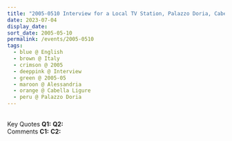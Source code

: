 ```yaml
---
title: "2005-0510 Interview for a Local TV Station, Palazzo Doria, Cabella Ligure, Alessandria, Italy"
date: 2023-07-04
display_date: 
sort_date: 2005-05-10
permalink: /events/2005-0510
tags:
  - blue @ English
  - brown @ Italy
  - crimson @ 2005
  - deeppink @ Interview
  - green @ 2005-05
  - maroon @ Alessandria
  - orange @ Cabella Ligure
  - peru @ Palazzo Doria
---
```


<br>

<wave-list>
  <list-title color="DarkSeaGreen" width="55">Key Quotes</list-title>
  <list-item color="BlanchedAlmond" width="280"><b>Q1:</b> <i></i></list-item>
  <list-item color="Lavender" width="280"><b>Q2:</b> <i></i></list-item>
</wave-list>

<br>

<wave-list>
  <list-title color="DarkSeaGreen" width="55">Comments</list-title>
  <list-item color="BlanchedAlmond" width="280"><b>C1:</b> <i></i></list-item>
  <list-item color="Lavender" width="280"><b>C2:</b> <i></i></list-item>
</wave-list>